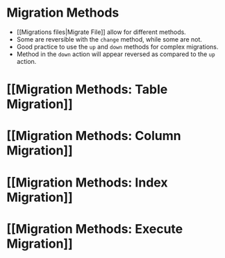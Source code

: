 # Migration Methods


- [[Migrations files|Migrate File]] allow for different methods.
- Some are reversible with the `change` method, while some are not.
- Good practice to use the `up` and `down` methods for complex migrations.
- Method in the `down` action will appear reversed as compared to the `up` action.

# [[Migration Methods: Table Migration]]
# [[Migration Methods: Column Migration]]
# [[Migration Methods: Index Migration]]
# [[Migration Methods: Execute Migration]]